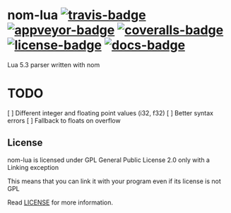 # nom-lua [![travis-badge][]][travis] [![appveyor-badge][]][appveyor] [![coveralls-badge][]][coveralls] [![license-badge][]][license] [![docs-badge][]][docs]

Lua 5.3 parser written with nom


# TODO
[ ] Different integer and floating point values (i32, f32)
[ ] Better syntax errors
[ ] Fallback to floats on overflow


## License

nom-lua is licensed under GPL General Public License 2.0 only with a Linking exception

This means that you can link it with your program even if its license is not GPL

Read [LICENSE][license] for more information.

[travis-badge]: https://img.shields.io/travis/afonso360/nom-lua/master.svg?style=flat-square
[appveyor-badge]: https://img.shields.io/appveyor/ci/afonso360/nom-lua/master.svg?style=flat-square
[coveralls-badge]: https://img.shields.io/coveralls/afonso360/nom-lua/master.svg?style=flat-square
[license-badge]: https://img.shields.io/badge/license-GPLv2%20With%20Linking%20exception-blue.svg?style=flat-square
[docs-badge]: https://img.shields.io/badge/docs-0.0.1-blue.svg?style=flat-square
[travis]: https://travis-ci.org/afonso360/nom-lua
[appveyor]: https://ci.appveyor.com/project/afonso360/nom-lua
[coveralls]: https://coveralls.io/github/afonso360/nom-lua
[docs]: https://docs.rs/nom-lua/0.0.1/nom-lua/
[license]: LICENSE
